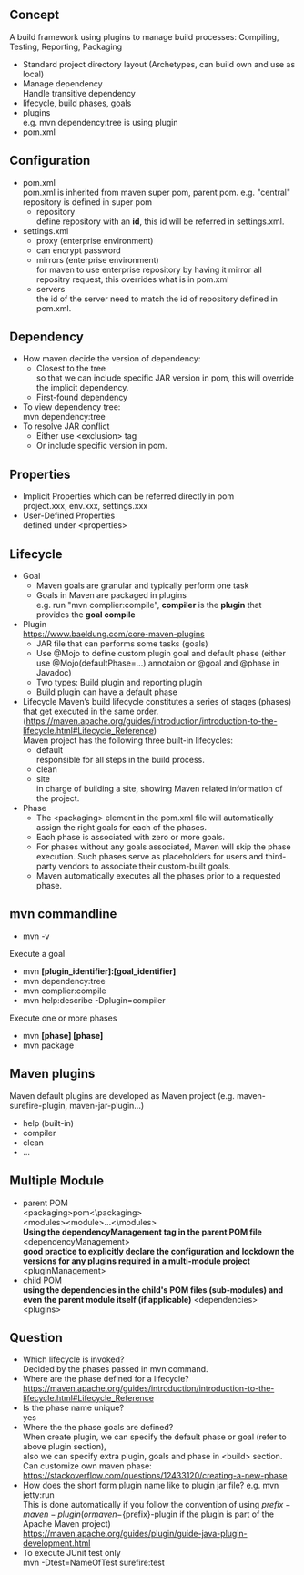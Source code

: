## Concept  
A build framework using plugins to manage build processes: Compiling, Testing, Reporting, Packaging  
- Standard project directory layout (Archetypes, can build own and use as local)  
- Manage dependency  
  Handle transitive dependency  
- lifecycle, build phases, goals
- plugins  
e.g. mvn dependency:tree is using plugin  
- pom.xml  

## Configuration
- pom.xml  
  pom.xml is inherited from maven super pom, parent pom. e.g. "central" repository is defined in super pom  
  - repository  
    define repository with an **id**, this id will be referred in settings.xml.  
- settings.xml  
  - proxy (enterprise environment)   
  - can encrypt password  
  - mirrors (enterprise environment)  
    for maven to use enterprise repository by having it mirror all repositry request, this overrides what is in pom.xml
  - servers  
    the id of the server need to match the id of repository defined in pom.xml.  

## Dependency
- How maven decide the version of dependency:   
  - Closest to the tree  
    so that we can include specific JAR version in pom, this will override the implicit dependency.  
  - First-found dependency  
- To view dependency tree:  
  mvn dependency:tree  
- To resolve JAR conflict
  - Either use \<exclusion> tag  
  - Or include specific version in pom.    

## Properties
- Implicit Properties which can be referred directly in pom  
  project.xxx, env.xxx, settings.xxx  
- User-Defined Properties  
  defined under \<properties>

## Lifecycle
- Goal
  - Maven goals are granular and typically perform one task  
  - Goals in Maven are packaged in plugins  
    e.g. run "mvn complier:compile", **compiler** is the **plugin** that provides the **goal compile**
- Plugin  
  https://www.baeldung.com/core-maven-plugins  
  - JAR file that can performs some tasks (goals)  
  - Use @Mojo to define custom plugin goal and default phase (either use @Mojo(defaultPhase=...) annotaion or @goal and @phase in Javadoc)  
  - Two types: Build plugin and reporting plugin  
  - Build plugin can have a default phase
- Lifecycle
  Maven’s build lifecycle constitutes a series of stages (phases) that get executed in the same order. (https://maven.apache.org/guides/introduction/introduction-to-the-lifecycle.html#Lifecycle_Reference)  
  Maven project has the following three built-in lifecycles:  
  - default  
    responsible for all steps in the build process.
  - clean
  - site  
    in charge of building a site, showing Maven related information of the project.  
- Phase
  - The \<packaging> element in the pom.xml file will automatically assign the right goals for each of the phases.  
  - Each phase is associated with zero or more goals.  
  - For phases without any goals associated, Maven will skip the phase execution. Such phases serve as placeholders for users and third-party vendors to associate their custom-built goals.
  - Maven automatically executes all the phases prior to a requested phase.

## mvn commandline  
- mvn -v  

Execute a goal  
- mvn **[plugin_identifier]:[goal_identifier]**  
- mvn dependency:tree
- mvn complier:compile
- mvn help:describe -Dplugin=compiler

Execute one or more phases  
- mvn **[phase] [phase]**  
- mvn package

## Maven plugins
Maven default plugins are developed as Maven project (e.g. maven-surefire-plugin, maven-jar-plugin...)
- help (built-in)
- compiler
- clean
- ...

## Multiple Module
- parent POM  
  \<packaging>pom\<\packaging>  
  \<modules>\<module>...\<\modules>  
  **Using the dependencyManagement tag in the parent POM file**  
  \<dependencyManagement>  
  **good practice to explicitly declare the configuration and lockdown the versions for any plugins required in a multi-module project**
  \<pluginManagement>
- child POM  
  **using the dependencies in the child's POM files (sub-modules) and even the parent module itself (if applicable)**
  \<dependencies>
  \<plugins>

## Question
- Which lifecycle is invoked?  
  Decided by the phases passed in mvn command.  
- Where are the phase defined for a lifecycle?  
  https://maven.apache.org/guides/introduction/introduction-to-the-lifecycle.html#Lifecycle_Reference  
- Is the phase name unique?  
  yes
- Where the the phase goals are defined?  
  When create plugin, we can specify the default phase or goal (refer to above plugin section),  
  also we can specify extra plugin, goals and phase in \<build> section.  
  Can customize own maven phase:  
  https://stackoverflow.com/questions/12433120/creating-a-new-phase  
- How does the short form plugin name like to plugin jar file? e.g. mvn jetty:run  
  This is done automatically if you follow the convention of using ${prefix}-maven-plugin (or maven-${prefix}-plugin if the plugin is part of the Apache Maven project)  
  https://maven.apache.org/guides/plugin/guide-java-plugin-development.html  
- To execute JUnit test only  
  mvn -Dtest=NameOfTest surefire:test  
